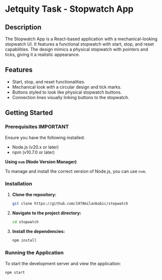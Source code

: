 # Jetquity Task - Stopwatch App

## Description

The Stopwatch App is a React-based application with a mechanical-looking stopwatch UI. It features a functional stopwatch with start, stop, and reset capabilities. The design mimics a physical stopwatch with pointers and ticks, giving it a realistic appearance.

## Features

- Start, stop, and reset functionalities.
- Mechanical look with a circular design and tick marks.
- Buttons styled to look like physical stopwatch buttons.
- Connection lines visually linking buttons to the stopwatch.

## Getting Started

### Prerequisites IMPORTANT

Ensure you have the following installed:

- Node.js (v20.x or later)
- npm (v10.7.0 or later)

**Using `nvm` (Node Version Manager)**

To manage and install the correct version of Node.js, you can use `nvm`.

### Installation

1. **Clone the repository:**

    ```sh
    git clone https://github.com/1978milanbabic/stopwatch
    ```

2. **Navigate to the project directory:**

    ```sh
    cd stopwatch
    ```

3. **Install the dependencies:**

    ```sh
    npm install
    ```

### Running the Application

To start the development server and view the application:

```sh
npm start
